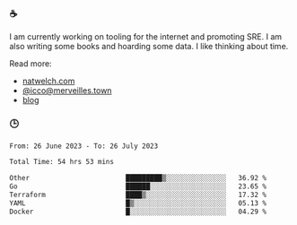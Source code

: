 ### ☕

I am currently working on tooling for the internet and promoting SRE. I am also writing some books and hoarding some data. I like thinking about time. 

Read more:

 - [natwelch.com](https://natwelch.com)
 - [@icco@merveilles.town](https://merveilles.town/@icco)
 - [blog](https://writing.natwelch.com)

### 🕒

<!--START_SECTION:waka-->

```txt
From: 26 June 2023 - To: 26 July 2023

Total Time: 54 hrs 53 mins

Other                        █████████▒░░░░░░░░░░░░░░░   36.92 %
Go                           ██████░░░░░░░░░░░░░░░░░░░   23.65 %
Terraform                    ████▒░░░░░░░░░░░░░░░░░░░░   17.32 %
YAML                         █▒░░░░░░░░░░░░░░░░░░░░░░░   05.13 %
Docker                       █░░░░░░░░░░░░░░░░░░░░░░░░   04.29 %
```

<!--END_SECTION:waka-->
